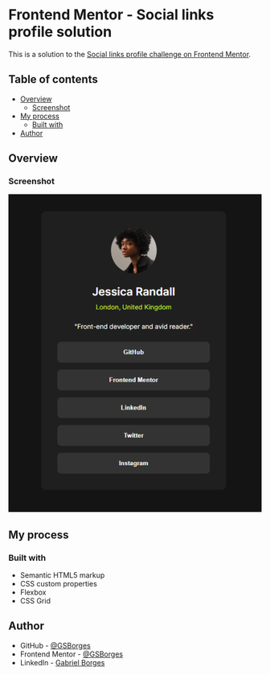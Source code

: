 # Frontend Mentor - Social links profile solution

This is a solution to the [Social links profile challenge on Frontend Mentor](https://www.frontendmentor.io/challenges/social-links-profile-UG32l9m6dQ).

## Table of contents

- [Overview](#overview)
  - [Screenshot](#screenshot)
- [My process](#my-process)
  - [Built with](#built-with)
- [Author](#author)

## Overview

### Screenshot

![](./assets/images/social-links-image.png)

## My process

### Built with

- Semantic HTML5 markup
- CSS custom properties
- Flexbox
- CSS Grid

## Author

- GitHub - [@GSBorges](https://github.com/GSBorgess)
- Frontend Mentor - [@GSBorges](https://www.frontendmentor.io/profile/GSBorgess)
- LinkedIn - [Gabriel Borges](https://www.linkedin.com/in/gabriel-borges-03a721240/)
